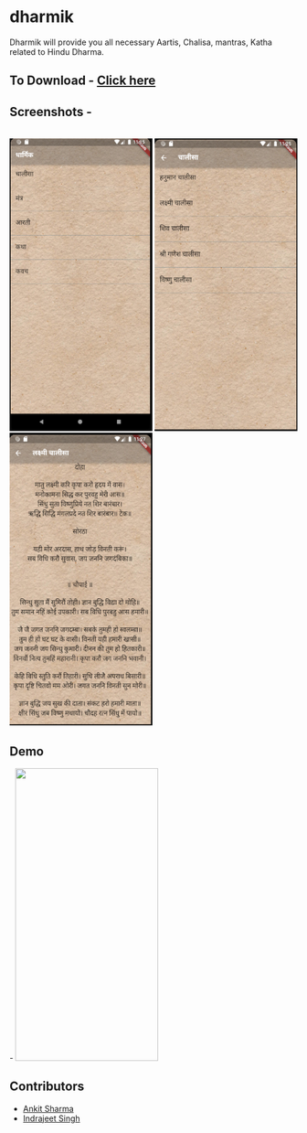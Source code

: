 # dharmik

Dharmik will provide you all necessary Aartis, Chalisa, mantras, Katha related to Hindu Dharma. 

## To Download - <a href="https://github.com/ismaan1998/Dharmik/raw/master/app-release.apk">Click here</a>

<h2> Screenshots -</h2><br>
<div>
<img src="Screenshots/screenshot1.PNG"  width=250, height=512, style="display:inline-block;">
<img src="Screenshots/screenshot2.PNG"  width=250, height=512, style="display:inline-block;">
<img src="Screenshots/screenshot3.PNG"  width=250, height=512, style="display:inline-block;">
</div>

<h2>Demo </h2>-

<img src="Screenshots/video.gif" width=250, height=512> 



<h2> Contributors </h2>
<ul>
<li><a href="https://www.facebook.com/imankit1998">Ankit Sharma</a>
<li><a href="https://www.facebook.com/ismaan1998/">Indrajeet Singh</a>
</ul>
